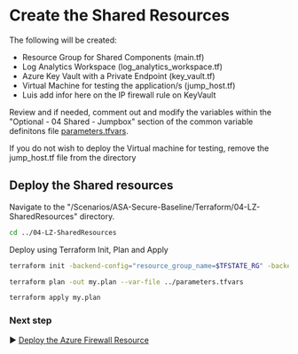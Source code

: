 # Create the Shared Resources 

The following will be created:
* Resource Group for Shared Components (main.tf)
* Log Analytics Workspace (log_analytics_workspace.tf)
* Azure Key Vault with a Private Endpoint (key_vault.tf)
* Virtual Machine for testing the application/s (jump_host.tf)
* Luis add infor here on the IP firewall rule on KeyVault

Review and if needed, comment out and modify the variables within the "Optional - 04 Shared - Jumpbox" section of the common variable definitons file [parameters.tfvars](./parameters.tfvars). 

If you do not wish to deploy the Virtual machine for testing, remove the jump_host.tf file from the directory

## Deploy the Shared resources

Navigate to the "/Scenarios/ASA-Secure-Baseline/Terraform/04-LZ-SharedResources" directory. 

```bash
cd ../04-LZ-SharedResources
```

Deploy using Terraform Init, Plan and Apply

```bash
terraform init -backend-config="resource_group_name=$TFSTATE_RG" -backend-config="storage_account_name=$STORAGEACCOUNTNAME" -backend-config="container_name=$CONTAINERNAME"
```

```bash
terraform plan -out my.plan --var-file ../parameters.tfvars
```

```bash
terraform apply my.plan
```

### Next step

:arrow_forward: [Deploy the Azure Firewall Resource](./05-Hub-Firewall.md)
